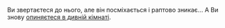 Ви звертаєтеся до нього, але він посміхається і раптово зникає...
А Ви знову [опиняєтеся в дивній кімнаті](../../../marshmallow.md).